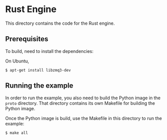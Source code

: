 # Rust Engine
This directory contains the code for the Rust engine.

## Prerequisites

To build, need to install the dependencies:

On Ubuntu, 
```
$ apt-get install libzmq3-dev
```

## Running the example
In order to run the example, you also need to build the Python image in the `proto` directory. That
directory contains its own Makefile for building the Python image.

Once the Python image is build, use the Makefile in this directory to run the example:

```
$ make all
```



